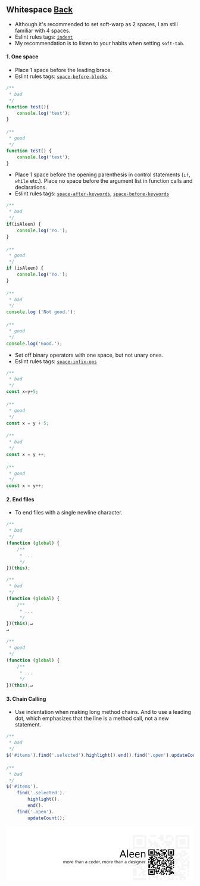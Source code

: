 ## Whitespace [**Back**](./../README.md)

- Although it's recommended to set soft-warp as 2 spaces, I am still familiar with 4 spaces.
- Eslint rules tags: [`indent`](http://eslint.org/docs/rules/indent.html)
- My recommendation is to listen to your habits when setting `soft-tab`.

#### 1. One space

- Place 1 space before the leading brace.
- Eslint rules tags: [`space-before-blocks`](http://eslint.org/docs/rules/space-before-blocks.html)

```js
/**
 * bad
 */
function test(){
    console.log('test');
}

/**
 * good
 */
function test() {
    console.log('test');
}
```

- Place 1 space before the opening parenthesis in control statements (`if`, `while` etc.). Place no space before the argument list in function calls and declarations.
- Eslint rules tags: [`space-after-keywords`](http://eslint.org/docs/rules/space-after-keywords.html), [`space-before-keywords`](http://eslint.org/docs/rules/space-before-keywords.html)

```js
/**
 * bad
 */
if(isAleen) {
    console.log('Yo.');
}

/**
 * good
 */
if (isAleen) {
    console.log('Yo.');
}

/**
 * bad
 */
console.log ('Not good.');

/**
 * good
 */
console.log('Good.');
```

- Set off binary operators with one space, but not unary ones.
- Eslint rules tags: [`space-infix-ops`](http://eslint.org/docs/rules/space-infix-ops.html)

```js
/**
 * bad
 */
const x=y+5;

/**
 * good
 */
const x = y + 5;

/**
 * bad
 */
const x = y ++;

/**
 * good
 */
const x = y++;
```

#### 2. End files

- To end files with a single newline character.

```js
/**
 * bad
 */
(function (global) {
    /**
     * ...
     */
})(this);
```

```js
/**
 * bad
 */
(function (global) {
    /**
     * ...
     */
})(this);↵
↵
```

```js
/**
 * good
 */
(function (global) {
    /**
     * ...
     */
})(this);↵
```

#### 3. Chain Calling

- Use indentation when making long method chains. And to use a leading dot, which emphasizes that the line is a method call, not a new statement.

```js
/**
 * bad
 */
$('#items').find('.selected').highlight().end().find('.open').updateCount();

/**
 * bad
 */
$('#items').
    find('.selected').
        highlight().
        end().
    find('.open').
        updateCount();
```

<a href="http://aleen42.github.io/" target="_blank" ><img src="./../pic/tail.gif"></a>